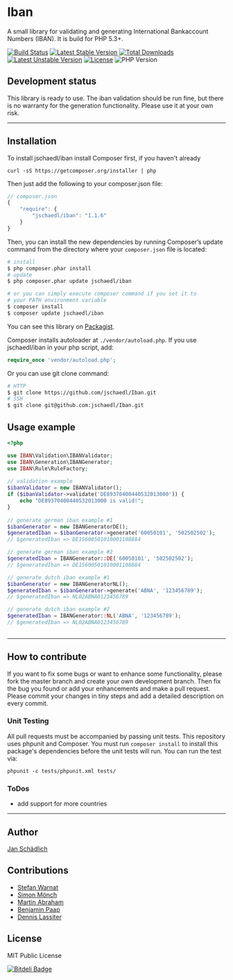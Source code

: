 # Iban

A small library for validating and generating International Bankaccount Numbers (IBAN). It is build for PHP 5.3+.

[![Build Status](https://travis-ci.org/jschaedl/Iban.png)](https://travis-ci.org/jschaedl/Iban) 
[![Latest Stable Version](https://poser.pugx.org/jschaedl/iban/v/stable)](https://packagist.org/packages/jschaedl/iban) [![Total Downloads](https://poser.pugx.org/jschaedl/iban/downloads)](https://packagist.org/packages/jschaedl/iban) 
[![Latest Unstable Version](https://poser.pugx.org/jschaedl/iban/v/unstable)](https://packagist.org/packages/jschaedl/iban) [![License](https://poser.pugx.org/jschaedl/iban/license)](https://packagist.org/packages/jschaedl/iban)
![PHP Version](https://img.shields.io/badge/version-PHP%205.3%2B-lightgrey.svg)

## Development status
This library is ready to use. The iban validation should be run fine, but there is no warranty for the generation functionality. Please use it at your own risk.

---

## Installation
To install jschaedl/iban install Composer first, if you haven't already 

```
curl -sS https://getcomposer.org/installer | php
```

Then just add the following to your composer.json file:

```js
// composer.json
{
	"require": {
		"jschaedl/iban": "1.1.6"
	}
}
```

Then, you can install the new dependencies by running Composer’s update command from the directory where your `composer.json` file is located:

```sh
# install
$ php composer.phar install
# update
$ php composer.phar update jschaedl/iban

# or you can simply execute composer command if you set it to
# your PATH environment variable
$ composer install
$ composer update jschaedl/iban
```

You can see this library on [Packagist](https://packagist.org/packages/jschaedl/iban).

Composer installs autoloader at `./vendor/autoload.php`. If you use jschaedl/iban in your php script, add:

```php
require_once 'vendor/autoload.php';
```

Or you can use git clone command:

```sh
# HTTP
$ git clone https://github.com/jschaedl/Iban.git
# SSH
$ git clone git@github.com:jschaedl/Iban.git
```


## Usage example

```php
<?php

use IBAN\Validation\IBANValidator;
use IBAN\Generation\IBANGenerator;
use IBAN\Rule\RuleFactory;
    
// validation example
$ibanValidator = new IBANValidator();
if ($ibanValidator->validate('DE89370400440532013000')) {
	echo "DE89370400440532013000 is valid!";
}
 
// generate german iban example #1
$ibanGenerator = new IBANGeneratorDE();
$generatedIban = $ibanGenerator->generate('60050101', '502502502'); 
// $generatedIban => DE15600501010001108884

// generate german iban example #2
$generatedIban = IBANGenerator::DE('60050101', '502502502');
// $generatedIban => DE15600501010001108884

// generate dutch iban example #1
$ibanGenerator = new IBANGeneratorNL();
$generatedIban = $ibanGenerator->generate('ABNA', '123456789'); 
// $generatedIban => NL02ABNA0123456789

// generate dutch iban example #2
$generatedIban = IBANGenerator::NL('ABNA', '123456789');
// $generatedIban => NL02ABNA0123456789
 
 ```	

---
 
## How to contribute
If you want to fix some bugs or want to enhance some functionality, please fork the master branch and create your own development branch. 
Then fix the bug you found or add your enhancements and make a pull request. Please commit your changes in tiny steps and add a detailed description on every commit. 

### Unit Testing

All pull requests must be accompanied by passing unit tests. This repository uses phpunit and Composer. You must run `composer install` to install this package's dependencies before the unit tests will run. You can run the test via:

```
phpunit -c tests/phpunit.xml tests/
```

### ToDos
* add support for more countries

---
   
## Author

[Jan Schädlich](https://github.com/jschaedl)

## Contributions

* [Stefan Warnat](https://github.com/swarnat)
* [Simon Mönch](https://github.com/smoench)
* [Martin Abraham](https://github.com/mabrahamde)
* [Benjamin Paap](https://github.com/benjaminpaap)
* [Dennis Lassiter](https://github.com/pulseit-dennis)


## License

MIT Public License


[![Bitdeli Badge](https://d2weczhvl823v0.cloudfront.net/jschaedl/iban/trend.png)](https://bitdeli.com/free "Bitdeli Badge")

